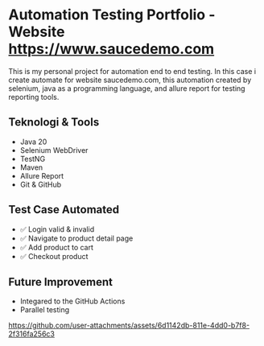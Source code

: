 # Automation Testing Portfolio - Website https://www.saucedemo.com

This is my personal project for automation end to end testing. In this case i create automate for website saucedemo.com, this automation created by selenium, java as a programming language, and allure report for testing reporting tools.

## Teknologi & Tools
- Java 20
- Selenium WebDriver
- TestNG
- Maven
- Allure Report
- Git & GitHub

## Test Case Automated
- ✅ Login valid & invalid
- ✅ Navigate to product detail page
- ✅ Add product to cart
- ✅ Checkout product

## Future Improvement
- Integared to the GitHub Actions
- Parallel testing



https://github.com/user-attachments/assets/6d1142db-811e-4dd0-b7f8-2f316fa256c3

